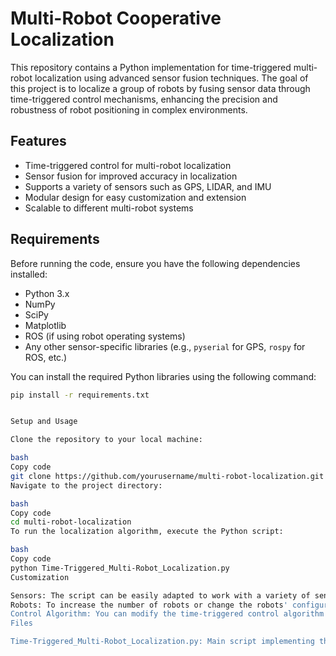 # Multi-Robot Cooperative Localization

This repository contains a Python implementation for time-triggered multi-robot localization using advanced sensor fusion techniques. The goal of this project is to localize a group of robots by fusing sensor data through time-triggered control mechanisms, enhancing the precision and robustness of robot positioning in complex environments.

## Features
- Time-triggered control for multi-robot localization
- Sensor fusion for improved accuracy in localization
- Supports a variety of sensors such as GPS, LIDAR, and IMU
- Modular design for easy customization and extension
- Scalable to different multi-robot systems

## Requirements

Before running the code, ensure you have the following dependencies installed:

- Python 3.x
- NumPy
- SciPy
- Matplotlib
- ROS (if using robot operating systems)
- Any other sensor-specific libraries (e.g., `pyserial` for GPS, `rospy` for ROS, etc.)

You can install the required Python libraries using the following command:

```bash
pip install -r requirements.txt


Setup and Usage

Clone the repository to your local machine:

bash
Copy code
git clone https://github.com/yourusername/multi-robot-localization.git
Navigate to the project directory:

bash
Copy code
cd multi-robot-localization
To run the localization algorithm, execute the Python script:

bash
Copy code
python Time-Triggered_Multi-Robot_Localization.py
Customization

Sensors: The script can be easily adapted to work with a variety of sensors. Simply modify the sensor input handling section of the code to integrate your desired sensors.
Robots: To increase the number of robots or change the robots' configuration, update the robot parameters in the initialization section of the script.
Control Algorithm: You can modify the time-triggered control algorithm to incorporate event-based triggers or other control mechanisms depending on your application.
Files

Time-Triggered_Multi-Robot_Localization.py: Main script implementing the time-triggered localization algorithm.
